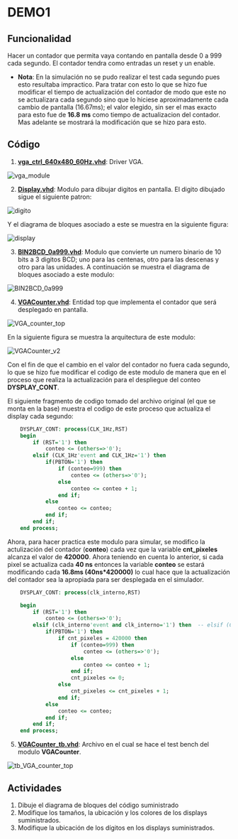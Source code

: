 # DEMO1

## Funcionalidad ##
Hacer un contador que permita vaya contando en pantalla desde 0 a 999 cada segundo. El contador tendra como entradas un reset y un enable. 

* **Nota**: En la simulación no se pudo realizar el test cada segundo pues esto resultaba impractico. Para tratar con esto lo que se hizo fue modificar el tiempo de actualización del contador de modo que este no se actualizara cada segundo sino que lo hiciese aproximadamente cada cambio de pantalla (16.67ms); el valor elegido, sin ser el mas exacto para esto fue de **16.8 ms** como tiempo de actualizacion del contador. Mas adelante se mostrará la modificación que se hizo para esto.

## Código ##

1. **[vga_ctrl_640x480_60Hz.vhd](vga_ctrl_640x480_60Hz.vhd)**: Driver VGA.

![vga_module](vga_module.jpg)

2. **[Display.vhd](Display.vhd)**: Modulo para dibujar digitos en pantalla. El digito dibujado sigue el siguiente patron:

![digito](number.jpg)

Y el diagrama de bloques asociado a este se muestra en la siguiente figura:

![display](Display.jpg)

3. **[BIN2BCD_0a999.vhd](BIN2BCD_0a999.vhd)**: Modulo que convierte un numero binario de 10 bits a 3 digitos BCD; uno para las centenas, otro para las descenas y otro para las unidades. A continuación se muestra el diagrama de bloques asociado a este modulo:

![BIN2BCD_0a999](BIN2BCD_0a999.jpg)

4. **[VGACounter.vhd](VGACounter.vhd)**: Entidad top que implementa el contador que será desplegado en pantalla. 
      
![VGA_counter_top](VGA_counter_top.jpg)
   
En la siguiente figura se muestra la arquitectura de este modulo:

![VGACounter_v2](VGACounter_v2.jpg)

Con el fin de que el cambio en el valor del contador no fuera cada segundo, lo que se hizo fue modificar el codigo de este modulo de manera que en el proceso que realiza la actualización para el despliegue del conteo **DYSPLAY_CONT**. 

El siguiente fragmento de codigo tomado del archivo original (el que se monta en la base) muestra el codigo de este proceso que actualiza el display cada segundo:

```vhdl
	DYSPLAY_CONT: process(CLK_1Hz,RST)
	begin
		if (RST='1') then
			conteo <= (others=>'0');
		elsif (CLK_1Hz'event and CLK_1Hz='1') then
			if(PBTON='1') then
				if (conteo=999) then
					conteo <= (others=>'0');
				else
					conteo <= conteo + 1;
				end if;
			else
				conteo <= conteo;
			end if;
		end if;
	end process;
```

Ahora, para hacer practica este modulo para simular, se modifico la actulización del contador (**conteo**) cada vez que la variable **cnt_pixeles** alcanza el valor de **420000**. Ahora teniendo en cuenta lo anterior, si cada pixel se actualiza cada **40 ns** entonces la variable **conteo** se estará modificando cada **16.8ms (40ns*420000)** lo cual hace que la actualización del contador sea la apropiada para ser desplegada en el simulador.

```vhdl
	DYSPLAY_CONT: process(clk_interno,RST)

	begin
		if (RST='1') then
			conteo <= (others=>'0');
		elsif (clk_interno'event and clk_interno='1') then	-- elsif (CLK_1Hz'event and CLK_1Hz='1') then
			if(PBTON='1') then                 
                if cnt_pixeles = 420000 then 
              		if (conteo=999) then
				    	conteo <= (others=>'0');
				    else
					    conteo <= conteo + 1;
                    end if;
                    cnt_pixeles <= 0;
                else
                    cnt_pixeles <= cnt_pixeles + 1;
				end if;              
			else
				conteo <= conteo;
			end if;
		end if;
	end process;
```

5. **[VGACounter_tb.vhd](VGACounter_tb.vhd)**: Archivo en el cual se hace el test bench del modulo **VGACounter**.

![tb_VGA_counter_top](tb_VGA_counter_top.jpg)

## Actividades ##

1. Dibuje el diagrama de bloques del código suministrado
2. Modifique los tamaños, la ubicación y los colores de los displays suministrados.
3. Modifique la ubicación de los dígitos en los displays suministrados.

